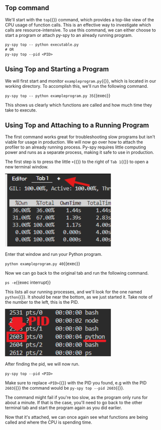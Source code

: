 ## Top command
We'll start with the `top`{{}} command, which provides a top-like view of the CPU usage of function calls. This is an effective way to investigate which calls are resource-intensive. To use this command, we can either choose to start a program or attach py-spy to an already running program.

```
py-spy top -- python executable.py
# OR
py-spy top --pid <PID>
```

## Using Top and Starting a Program

We will first start and monitor `exampleprogram.py`{{}}, which is located in our working directory. To accomplish this, we'll run the following command.

`py-spy top -- python exampleprogram.py 35`{{exec}}

This shows us clearly which functions are called and how much time they take to execute.


## Using Top and Attaching to a Running Program

The first command works great for troubleshooting slow programs but isn't viable for usage in production. We will now go over how to attach the profiler to an already running process. Py-spy requires little computing power and runs as a separate process, making it safe to use in production.

The first step is to press the little `+`{{}} to the right of `Tab 1`{{}} to open a new terminal window. 

<img src="./newtab.png" width="350px">

Enter that window and run your Python program.

`python exampleprogram.py 40`{{exec}}

Now we can go back to the original tab and run the following command.

`ps -e`{{exec interrupt}} 

This lists all our running processes, and we'll look for the one named `python`{{}}. It should be near the bottom, as we just started it. Take note of the number to the left, this is the PID.

<img src="./pythonpid.png" width="350px">

After finding the pid, we will now run.

`py-spy top --pid <PID>` 

Make sure to replace `<PID>`{{}} with the PID you found, e.g with the PID `2603`{{}} the command would be `py-spy top --pid 2603`{{}}.

The command might fail if you're too slow, as the program only runs for about a minute. If that is the case, you'll need to go back to the other terminal tab and start the program again as you did earlier.

Now that it's attached, we can once again see what functions are being called and where the CPU is spending time.